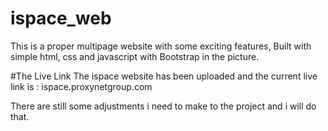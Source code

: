 # ispace_web
This is a proper multipage website with some exciting features, Built with simple html, css and javascript with Bootstrap in the picture. 

#The Live Link 
The ispace website has been uploaded and the current live link is : ispace.proxynetgroup.com

There are still some adjustments i need to make to the project and i will do that. 
